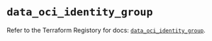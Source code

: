 # `data_oci_identity_group`

Refer to the Terraform Registory for docs: [`data_oci_identity_group`](https://registry.terraform.io/providers/oracle/oci/6.18.0/docs/data-sources/identity_group).
